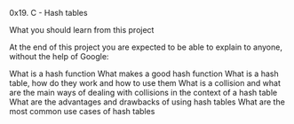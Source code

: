 0x19. C - Hash tables

What you should learn from this project

At the end of this project you are expected to be able to explain to anyone, without the help of Google:

What is a hash function
What makes a good hash function
What is a hash table, how do they work and how to use them
What is a collision and what are the main ways of dealing with collisions in the context of a hash table
What are the advantages and drawbacks of using hash tables
What are the most common use cases of hash tables
